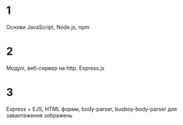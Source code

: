 # 1

Основи JavaScript, Node.js, npm

# 2

Модулі, веб-сервер на http. Express.js

# 3 

Express + EJS, HTML форми, body-parser, busboy-body-parser для завантаження зображень
